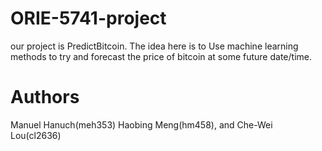 # ORIE-5741-project
our project is PredictBitcoin. The idea here is to Use machine learning methods to try and forecast the price of bitcoin at some future date/time. 
# Authors
Manuel Hanuch(meh353) Haobing Meng(hm458), and Che-Wei Lou(cl2636)

